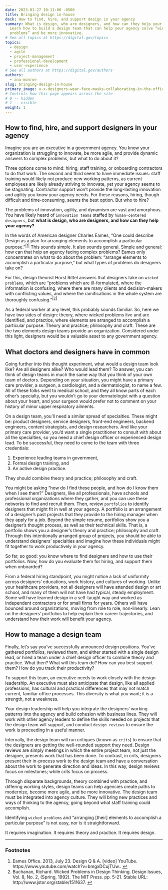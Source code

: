 ```yaml
---
date: 2023-01-27 10:11:00 -0500
title: Bringing design in-house
deck: How to find, hire, and support design in your agency
summary: What is design, who are designers, and how can they help your agency?
  Learn how to build a design team that can help your agency solve “wicked
  problems” and be more innovative.
# See all topics at https://digital.gov/topics
topics:
  - design
  - agile
  - project-management
  - professional-development
  - user-experience
# See all authors at https://digital.gov/authors
authors:
  - ana-monroe
slug: bringing-design-in-house
primary_image: u-x-designers-wear-face-masks-collaborating-in-the-office-yakobchuk-olena-istock-getty-images-1297220263
# Controls how this page appears across the site
# 0 -- hidden
# 1 -- visible
weight: 1
---
```

## How to find, hire, and support designers in your agency

Imagine you are an executive in a government agency. You know your organization is struggling to innovate, be more agile, and provide dynamic answers to complex problems, but what to do about it?

Three options come to mind: hiring, staff training, or onboarding contractors to do that work. The second and third seem to have immediate issues: staff training would likely not produce new working patterns, as current employees are likely already striving to innovate, yet your agency seems to be stagnating. Contractor support won’t provide the long-lasting innovation and agility you know your agency needs. For these reasons, hiring, though difficult and time-consuming, seems the best option. But who to hire?

The problems of innovation, agility, and dynamism are vast and amorphous. You have likely heard of `innovation teams` staffed by `human-centered designers`, but **what is design, who are designers, and how can they help your agency?**

In the words of American designer Charles Eames, “One could describe Design as a plan for arranging elements to accomplish a particular purpose.”<sup><a aria-describedby="footnote-label" href="#fn1" id="footnotes-ref1">[1]</a></sup> This sounds simple. It also sounds general. Simple and general: how can that help an agency facing complex problems? Eames only concentrates on what to do about the problem: “arrange elements to accomplish a particular purpose,” but what types of problems do designers take on?

For this, design theorist Horst Rittel answers that designers take on `wicked problems`, which are “problems which are ill-formulated, where the information is confusing, where there are many clients and decision-makers with conflicting values, and where the ramifications in the whole system are thoroughly confusing.”<sup><a aria-describedby="footnote-label" href="#fn2" id="footnotes-ref2">[2]</a></sup>

As a federal worker at any level, this probably sounds familiar. So, here we have two sides of design: theory, where wicked problems live and are identified, and practice, where elements are arranged to accomplish a particular purpose. Theory and practice; philosophy and craft. These are the two elements design teams provide an organization. Considered under this light, designers would be a valuable asset to any government agency. 

## What doctors and designers have in common

Going further into this thought experiment, what would a design team look like? Are all designers alike? Who would lead them? To answer, you can think of design teams in much the same way that you think of your own team of doctors. Depending on your situation, you might have a primary care provider, a surgeon, a cardiologist, and a dermatologist, to name a few. All of these folks went to medical school, and they all know parts of each other’s specialty, but you wouldn’t go to your dermatologist with a question about your heart, and your surgeon would prefer not to comment on your history of minor upper respiratory ailments.

On a design team, you’ll need a similar spread of specialties. These might be: product designers, service designers, front-end engineers, backend engineers, content strategists, and design researchers. And like your primary care provider, you’d want a single practitioner to consult with about all the specialties, so you need a chief design officer or experienced design lead. To be successful, they need to come to the team with three credentials:

1. Experience leading teams in government,
2. Formal design training, and
3. An active design practice.

They should combine theory and practice; philosophy and craft.

You might be asking “how do I find these people, and how do I know them when I see them?” Designers, like all professionals, have schools and professional organizations where they gather, and you can use these networks to find and recruit them. Then, review `portfolios` to identify designers that might fit in well at your agency. A portfolio is an arrangement of a designer’s past projects that they provide to the hiring manager when they apply for a job. Beyond the simple resume, portfolios show you a designer’s thought process, as well as their technical skills. That is, a portfolio shows you a designer’s theory and practice; philosophy and craft. Through this intentionally arranged group of projects, you should be able to understand designers’ specialties and imagine how these individuals might fit together to work productively in your agency.

So far, so good: you know where to find designers and how to use their portfolios. Now, how do you evaluate them for hiring, and support them when onboarded?

From a federal hiring standpoint, you might notice a lack of uniformity across designers’ educations, work history, and cultures of working. Unlike your healthcare providers, not all designers will have attended design or art school, and many of them will not have had typical, steady employment. Some will have learned design in a self-taught way and worked as independent contractors or for small firms for years. Others will have bounced around organizations, moving from role to role, non-linearly. Lean on the designers’ portfolios to help explain their career trajectories, and understand how their work will benefit your agency.

## How to manage a design team

Finally, let’s say you’ve successfully announced design positions. You’ve gathered portfolios, reviewed them, and either started with a single design lead, or hired a team under a chief design officer to combine theory and practice. What then? What will this team do? How can you best support them? How do you track their productivity?

To support this team, an executive needs to work closely with the design leadership. An executive must also anticipate that design, like all applied professions, has cultural and practical differences that may not match current, familiar office processes. This diversity is what you want; it is a strength, not a weakness.

Your design leadership will help you integrate the designers’ working patterns into the agency and build cohesion with business lines. They will work with other agency leaders to define the skills needed on projects that the design team will support, and conduct `design reviews` to ensure the work is proceeding in a useful manner.

Internally, the design team will run critiques (known as `crits`) to ensure that the designers are getting the well-rounded support they need. Design reviews are simply meetings in which the entire project team, not just the designer, presents work that has been done. To contrast, in crits, designers present their in-process work to the design team and have a conversation about the work to generate direction and ideas. In this way, design reviews focus on milestones; while crits focus on process.

Through disparate backgrounds, theory combined with practice, and differing working styles, design teams can help agencies create paths to modernize, become more agile, and be more innovative. The design team must be integrated into agency culture. They will bring new practices and ways of thinking to the agency, going beyond what staff training could accomplish.

Identifying `wicked problems` and “arranging &#91;their&#93; elements to accomplish a particular purpose” is not easy, nor is it straightforward.

It requires imagination. It requires theory and practice. It requires design.

---

<footer>
<h3 id="footnote-label">Footnotes</h3>
<ol>
<li id="fn1">Eames Office. 2013, July 23. Design Q & A. &#91;video&#93; YouTube. https://www.youtube.com/watch?v=bmgxDCujTUw.. <a href="#footnotes-ref1" aria-label="Back to content">↩</a></li>
<li id="fn2">Buchanan, Richard. Wicked Problems in Design Thinking. Design Issues, Vol. 8, No. 2, (Spring, 1992). The MIT Press. pp. 5-21. Stable URL: http://www.jstor.org/stable/1511637. <a href="#footnotes-ref2" aria-label="Back to content">↩</a></li>
</ol>
<footer>
